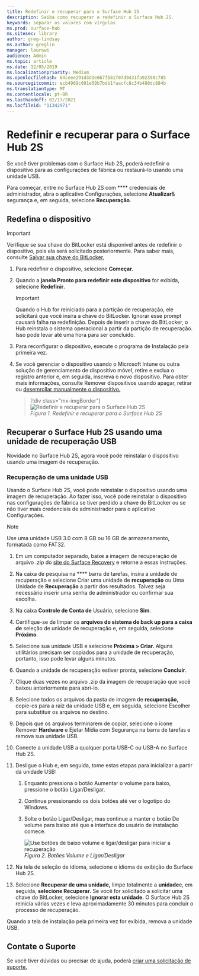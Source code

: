 ```yaml
---
title: Redefinir e recuperar para o Surface Hub 2S
description: Saiba como recuperar e redefinir o Surface Hub 2S.
keywords: separar os valores com vírgulas
ms.prod: surface-hub
ms.sitesec: library
author: greg-lindsay
ms.author: greglin
manager: laurawi
audience: Admin
ms.topic: article
ms.date: 12/05/2019
ms.localizationpriority: Medium
ms.openlocfilehash: 64ceee291d3d3e067f581707d9431fa92398c785
ms.sourcegitcommit: ecb4909c091e69b7bdb1faacfc8c34b480dc884b
ms.translationtype: MT
ms.contentlocale: pt-BR
ms.lasthandoff: 02/17/2021
ms.locfileid: "11342971"
---
```

# Redefinir e recuperar para o Surface Hub 2S

Se você tiver problemas com o Surface Hub 2S, poderá redefinir o dispositivo para as configurações de fábrica ou restaurá-lo usando uma unidade USB.

Para começar, entre no Surface Hub 2S com **** credenciais de administrador, abra o aplicativo Configurações, selecione **Atualizar**& segurança e, em seguida, selecione **Recuperação**.

##  <a name="reset-the-device"></a>Redefina o dispositivo

   > [!IMPORTANT]
   > Verifique se sua chave do BitLocker está disponível antes de redefinir o dispositivo, pois ela será solicitado posteriormente. Para saber mais, consulte [Salvar sua chave do BitLocker.](save-bitlocker-key-surface-hub.md)

1. Para redefinir o dispositivo, selecione **Começar.**

2. Quando a **janela Pronto para redefinir este dispositivo** for exibida, selecione **Redefinir**. 
  
   > [!IMPORTANT]
   > Quando o Hub for reiniciado para a partição de recuperação, ele solicitará que você insira a chave do BitLocker. Ignorar esse prompt causará falha na redefinição. Depois de inserir a chave do BitLocker, o Hub reinstala o sistema operacional a partir da partição de recuperação. Isso pode levar até uma hora para ser concluído.
  
3. Para reconfigurar o dispositivo, execute o programa de Instalação pela primeira vez.

4. Se você gerenciar o dispositivo usando o Microsoft Intune ou outra solução de gerenciamento de dispositivo móvel, retire e exclua o registro anterior e, em seguida, inscreva o novo dispositivo. Para obter mais informações, consulte Remover dispositivos usando apagar, retirar ou [desemrollar manualmente o dispositivo.](https://docs.microsoft.com/intune/devices-wipe)

   > [!div class="mx-imgBorder"]
   > ![*Redefinir e recuperar para o Surface Hub 2S*](images/sh2-reset.png)
   <br/>*Figura 1. Redefinir e recuperar para o Surface Hub 2S* 

##  <a name="recover-surface-hub-2s-by-using-a-usb-recovery-drive"></a>Recuperar o Surface Hub 2S usando uma unidade de recuperação USB

Novidade no Surface Hub 2S, agora você pode reinstalar o dispositivo usando uma imagem de recuperação.

###  <a name="recovery-from-a-usb-drive"></a>Recuperação de uma unidade USB

Usando o Surface Hub 2S, você pode reinstalar o dispositivo usando uma imagem de recuperação. Ao fazer isso, você pode reinstalar o dispositivo nas configurações de fábrica se tiver perdido a chave do BitLocker ou se não tiver mais credenciais de administrador para o aplicativo Configurações.

>[!NOTE]
>Use uma unidade USB 3.0 com 8 GB ou 16 GB de armazenamento, formatada como FAT32.

1. Em um computador separado, baixe a imagem de recuperação de arquivo .zip do [site do Surface Recovery](https://support.microsoft.com/surfacerecoveryimage?devicetype=surfacehub2s) e retorne a essas instruções. 

1. Na caixa de pesquisa na **** barra de tarefas, insira a unidade de recuperação e selecione Criar uma unidade de **recuperação** ou Uma Unidade de **Recuperação** a partir dos resultados. Talvez seja necessário inserir uma senha de administrador ou confirmar sua escolha.

1. Na caixa **Controle de Conta de** Usuário, selecione **Sim**.

1. Certifique-se de limpar os **arquivos do sistema de back up para a caixa de** seleção de unidade de recuperação e, em seguida, selecione **Próximo**.

1. Selecione sua unidade USB e selecione **Próxima > Criar.**  Alguns utilitários precisam ser copiados para a unidade de recuperação, portanto, isso pode levar alguns minutos.

1. Quando a unidade de recuperação estiver pronta, selecione **Concluir**.

1. Clique duas vezes no arquivo .zip da imagem de recuperação que você baixou anteriormente para abri-lo.

1. Selecione todos os arquivos da pasta de imagem de **recuperação,** copie-os para a raiz da unidade USB e, em seguida, selecione Escolher para substituir os arquivos no destino.

1. Depois que os arquivos terminarem de copiar, selecione o ícone Remover **Hardware** e Ejetar Mídia com Segurança na barra de tarefas e remova sua unidade USB.

1. Conecte a unidade USB a qualquer porta USB-C ou USB-A no Surface Hub 2S.

1. Desligue o Hub e, em seguida, tome estas etapas para inicializar a partir da unidade USB:

   1. Enquanto pressiona o botão Aumentar o volume para baixo, pressione o botão Ligar/Desligar.
   1. Continue pressionando os dois botões até ver o logotipo do Windows.
   1. Solte o botão Ligar/Desligar, mas continue a manter o botão De volume para baixo até que a interface do usuário de instalação comece.

      ![*Use botões de baixo volume e ligar/desligar para iniciar a recuperação*](images/sh2-keypad.png)
      <br>*Figura 2. Botões Volume e Ligar/Desligar*

1. Na tela de seleção de idioma, selecione o idioma de exibição do Surface Hub 2S.

1. Selecione **Recuperar de uma unidade,** limpe totalmente a **unidade**e, em seguida, **selecione Recuperar.** Se você for solicitado a solicitar uma chave do BitLocker, selecione **Ignorar esta unidade.** O Surface Hub 2S reinicia várias vezes e leva aproximadamente 30 minutos para concluir o processo de recuperação.

Quando a tela de instalação pela primeira vez for exibida, remova a unidade USB.

##  <a name="contact-support"></a>Contate o Suporte

Se você tiver dúvidas ou precisar de ajuda, poderá [criar uma solicitação de suporte.](https://support.microsoft.com/supportforbusiness/productselection)

